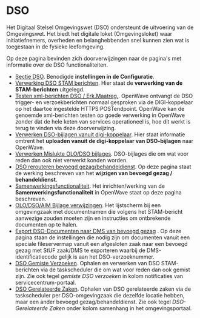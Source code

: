 # DSO

Het Digitaal Stelsel Omgevingswet (DSO) ondersteunt de uitvoering van de Omgevingswet. Het biedt het digitale loket (Omgevingsloket) waar initiatiefnemers, overheden en belanghebbenden snel kunnen zien wat is toegestaan in de fysieke leefomgeving.

Op deze pagina bevinden zich doorverwijzingen naar de pagina's met informatie over de DSO functionaliteiten.

- [Sectie DSO](/instellen_inrichten/configuratie/sectie_dso.md). Benodigde **instellingen in de Configuratie**.
- [Verwerking DSO STAM berichten](/probleemoplossing/programmablokken/verwerking_dso_stam_berichten.md). Hier staat de **verwerking van de STAM-berichten** uitgelegd.
- [Testen xml-berichten DSO / Erk.Maatreg.](/instellen_inrichten/testen_dso_erkmaatreg.md). OpenWave ontvangt de DSO trigger- en verzoekberichten normaal gesproken via de DIGI-koppelaar op het daartoe ingestelde HTTPS:POSTendpoint. OpenWave kan de genoemde xml-berichten testen op goede verwerking in OpenWave zonder dat de hele keten van services operationeel is, hoe dit werkt is terug te vinden via deze doorverwijzing.
- [Verwerken DSO-bijlagen vanuit digi-koppelaar](/probleemoplossing/programmablokken/upload_dso-document_vanuit_digi-koppelaar.md). Hier staat informatie omtrent het **uploaden vanuit de digi-koppelaar van DSO-bijlagen** naar OpenWave.
- [Verwerken Mislukte OLO/DSO bijlages](/probleemoplossing/portalen_en_moduleschermen/operationsportaal/kolom_overig/verwerken_mislukte_olo.dso_-_bijlages.md). DSO-bijlages die om wat voor reden dan ook niet verwerkt konden worden.
- [DSO rerouteren bevoegd gezag/behandeldienst](/probleemoplossing/programmablokken/dso_rerouteren_bevoegdgezag_behandeldienst.md). Op deze pagina staat de werking beschreven van het **wijzigen van bevoegd gezag / behandeldienst**.
- [Samenwerkingsfunctionaliteit](/instellen_inrichten/samenwerkingsfunctionaliteit.md). Het inrichten/werking van de **Samenwerkingsfunctionaliteit** in OpenWave staat op deze pagina beschreven.
- [OLO/DSO/AIM Bijlage verwijzingen](/probleemoplossing/module_overstijgende_schermen/olo-aim_bijlage_verwijzingen.md). Het lijstscherm bij een omgevingzaak met documentnamen die volgens het STAM-bericht aanwezige zouden moeten zijn en instructies om ontbrekende documenten op te halen.
- [Export DSO-Documenten naar DMS van bevoegd gezag](/probleemoplossing/programmablokken/export_documenten_bij_dso_zaak_van_map_naar_dms_bevoegd_gezxag.md) . Op deze pagina staan de instellingen die nodig zijn om documenten vanuit een speciale fileservermap vanuit een afgesloten zaak naar een bevoegd gezag met StUF zaak/DMS te exporteren waarbij de DMS-identificatiecode gelijk is aan het DSO-verzoeknummer.
- [DSO Gemiste Verzoeken](/probleemoplossing/programmablokken/dso_gemiste_verzoeken.md). Ophalen en verwerken van DSO STAM-berichten via de taskscheduler die om wat voor reden dan ook gemist zijn. Zie ook tegel _gemiste DSO verzoeken_ in kolom notificaties van servicecentrum-portaal.
- [DSO Gerelateerde Zaken](/probleemoplossing/programmablokken/dso_gerelateerde_zaken.md). Ophalen van DSO gerelateerde zaken via de taskscheduler per DSO-omgevingzaak die dezelfde locatie hebben, maar een ander bevoegd gezag/behandeldienst. Zie ook tegel _DSO-Gerelateerde Zaken_ onder kolom samenhang in het omgevingsportaal.
